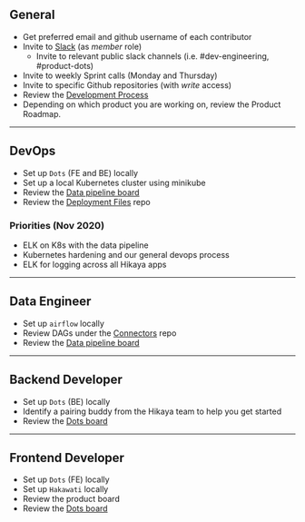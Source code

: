 ## General
- Get preferred email and github username of each contributor
- Invite to [Slack](https://hikaya-io.slack.com) (as _member_ role)
    - Invite to relevant public slack channels (i.e. #dev-engineering, #product-dots)
- Invite to weekly Sprint calls (Monday and Thursday)
- Invite to specific Github repositories (with _write_ access)
- Review the [Development Process](../start/development-process.md)
- Depending on which product you are working on, review the Product Roadmap.

---
## DevOps
- Set up `Dots` (FE and BE) locally
- Set up a local Kubernetes cluster using minikube
- Review the [Data pipeline board](https://github.com/orgs/hikaya-io/projects/3)
- Review the [Deployment Files](https://github.com/hikaya-io/deployment-files) repo

### Priorities (Nov 2020)
- ELK on K8s with the data pipeline
- Kubernetes hardening and our general devops process
- ELK for logging across all Hikaya apps

---

## Data Engineer
- Set up `airflow` locally
- Review DAGs under the [Connectors](https://github.com/hikaya-io/connectors) repo
- Review the [Data pipeline board](https://github.com/hikaya-io/clients/projects/3)

---

## Backend Developer
- Set up `Dots` (BE) locally
- Identify a pairing buddy from the Hikaya team to help you get started
- Review the [Dots board](https://github.com/orgs/hikaya-io/projects/1)

---

## Frontend Developer
- Set up `Dots` (FE) locally
- Set up `Hakawati` locally
- Review the product board
- Review the [Dots board](https://github.com/orgs/hikaya-io/projects/1)



